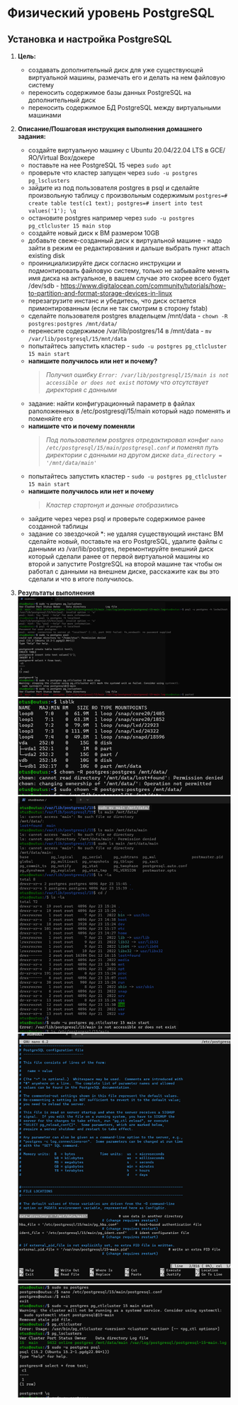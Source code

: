 # Физический уровень PostgreSQL
## Установка и настройка PostgreSQL

1. <b>Цель:</b>
    * создавать дополнительный диск для уже существующей виртуальной машины, размечать его и делать на нем файловую систему
    * переносить содержимое базы данных PostgreSQL на дополнительный диск
    * переносить содержимое БД PostgreSQL между виртуальными машинами

1. <b>Описание/Пошаговая инструкция выполнения домашнего задания:</b></br>
    * создайте виртуальную машину c Ubuntu 20.04/22.04 LTS в GCE/ЯО/Virtual Box/докере
    * поставьте на нее PostgreSQL 15 через `sudo apt`
    * проверьте что кластер запущен через `sudo -u postgres pg_lsclusters`
    * зайдите из под пользователя postgres в psql и сделайте произвольную таблицу с произвольным содержимым
        `postgres=# create table test(c1 text);
        postgres=# insert into test values('1');
        \q`
    * остановите postgres например через `sudo -u postgres pg_ctlcluster 15 main stop`
    * создайте новый диск к ВМ размером 10GB
    * добавьте свеже-созданный диск к виртуальной машине - надо зайти в режим ее редактирования и дальше выбрать пункт attach existing disk
    * проинициализируйте диск согласно инструкции и подмонтировать файловую систему, только не забывайте менять имя диска на актуальное, в вашем случае это скорее всего будет /dev/sdb - https://www.digitalocean.com/community/tutorials/how-to-partition-and-format-storage-devices-in-linux
    * перезагрузите инстанс и убедитесь, что диск остается примонтированным (если не так смотрим в сторону fstab)
    * сделайте пользователя postgres владельцем /mnt/data - `chown -R postgres:postgres /mnt/data/`
    * перенесите содержимое /var/lib/postgres/14 в /mnt/data - `mv /var/lib/postgresql/15/mnt/data`
    * попытайтесь запустить кластер - `sudo -u postgres pg_ctlcluster 15 main start`
    * <b>напишите получилось или нет и почему?</b>
      > <i>Получил ошибку `Error: /var/lib/postgresql/15/main is not accessible or does not exist`
      > потому что отсутствует директория с данными</i>
    * задание: найти конфигурационный параметр в файлах раположенных в /etc/postgresql/15/main который надо поменять и поменяйте его
    * <b>напишите что и почему поменяли</b>
      > <i>Под пользователем postgres отредактировал конфиг `nano /etc/postgresql/15/main/postgresql.conf`
      > и поменял путь директории с данными на другом диске `data_directory = '/mnt/data/main'`</i>
    * попытайтесь запустить кластер - `sudo -u postgres pg_ctlcluster 15 main start`
    * <b>напишите получилось или нет и почему</b>
      > <i>Кластер стартонул и данные отобразились</i>
    * зайдите через через psql и проверьте содержимое ранее созданной таблицы
    * задание со звездочкой *: не удаляя существующий инстанс ВМ сделайте новый, поставьте на его PostgreSQL, удалите файлы с данными из /var/lib/postgres, перемонтируйте внешний диск который сделали ранее от первой виртуальной машины ко второй и запустите PostgreSQL на второй машине так чтобы он работал с данными на внешнем диске, расскажите как вы это сделали и что в итоге получилось.
 1. <b>Результаты выполнения</b></br>
   ![Установка](https://github.com/prowokatorkraft/Otus_PostgreSQL/blob/main/Lesson_6_Physical_layer/2023-04-23_20h12_45.png)
   ![Установка](https://github.com/prowokatorkraft/Otus_PostgreSQL/blob/main/Lesson_6_Physical_layer/2023-04-23_20h16_50.png)
   ![Установка](https://github.com/prowokatorkraft/Otus_PostgreSQL/blob/main/Lesson_6_Physical_layer/2023-04-23_20h21_59.png)
   ![Установка](https://github.com/prowokatorkraft/Otus_PostgreSQL/blob/main/Lesson_6_Physical_layer/2023-04-23_20h10_20.png)
   ![Установка](https://github.com/prowokatorkraft/Otus_PostgreSQL/blob/main/Lesson_6_Physical_layer/2023-04-23_20h25_06.png)